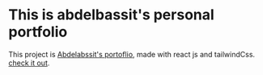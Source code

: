 # This is abdelbassit's personal portfolio

This project is [Abdelabssit's portoflio](https://github.com/AbdelbassitAb), made with react js and tailwindCss. [check it out](https://github.com/AbdelbassitAb).
